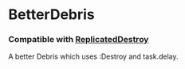 # BetterDebris
### Compatible with [ReplicatedDestroy](https://github.com/RBLXUtils/ReplicatedDestroy)

A better Debris which uses :Destroy and task.delay.
